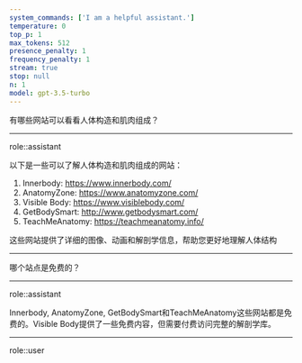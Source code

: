 ```yaml
---
system_commands: ['I am a helpful assistant.']
temperature: 0
top_p: 1
max_tokens: 512
presence_penalty: 1
frequency_penalty: 1
stream: true
stop: null
n: 1
model: gpt-3.5-turbo
---
```


有哪些网站可以看看人体构造和肌肉组成？

<hr class="__chatgpt_plugin">

role::assistant

以下是一些可以了解人体构造和肌肉组成的网站：

1. Innerbody: https://www.innerbody.com/
2. AnatomyZone: https://www.anatomyzone.com/
3. Visible Body: https://www.visiblebody.com/
4. GetBodySmart: http://www.getbodysmart.com/
5. TeachMeAnatomy: https://teachmeanatomy.info/

这些网站提供了详细的图像、动画和解剖学信息，帮助您更好地理解人体结构

___
哪个站点是免费的？

<hr class="__chatgpt_plugin">

role::assistant

Innerbody, AnatomyZone, GetBodySmart和TeachMeAnatomy这些网站都是免费的。Visible Body提供了一些免费内容，但需要付费访问完整的解剖学库。

<hr class="__chatgpt_plugin">

role::user

